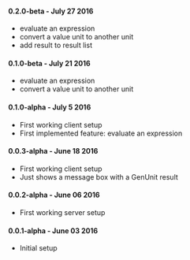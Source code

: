 #### 0.2.0-beta - July 27 2016
* evaluate an expression
* convert a value unit to another unit
* add result to result list

#### 0.1.0-beta - July 21 2016
* evaluate an expression
* convert a value unit to another unit

#### 0.1.0-alpha - July 5 2016
* First working client setup
* First implemented feature: evaluate an expression

#### 0.0.3-alpha - June 18 2016
* First working client setup
* Just shows a message box with a GenUnit result

#### 0.0.2-alpha - June 06 2016
* First working server setup

#### 0.0.1-alpha - June 03 2016
* Initial setup
